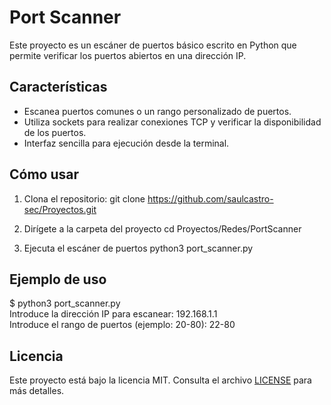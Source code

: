 # Port Scanner
Este proyecto es un escáner de puertos básico escrito en Python que permite verificar los puertos abiertos en una dirección IP.

## Características
- Escanea puertos comunes o un rango personalizado de puertos.
- Utiliza sockets para realizar conexiones TCP y verificar la disponibilidad de los puertos.
- Interfaz sencilla para ejecución desde la terminal.

## Cómo usar
1. Clona el repositorio:
   git clone https://github.com/saulcastro-sec/Proyectos.git


2. Dirígete a la carpeta del proyecto
   cd Proyectos/Redes/PortScanner

3. Ejecuta el escáner de puertos
  python3 port_scanner.py

## Ejemplo de uso
  $ python3 port_scanner.py  
   Introduce la dirección IP para escanear: 192.168.1.1  
   Introduce el rango de puertos (ejemplo: 20-80): 22-80

## Licencia
Este proyecto está bajo la licencia MIT. Consulta el archivo [LICENSE](LICENSE) para más detalles.


